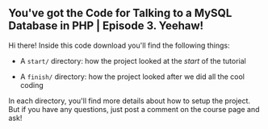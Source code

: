 ## You've got the Code for Talking to a MySQL Database in PHP | Episode 3. Yeehaw!

Hi there! Inside this code download you'll find the following things:

* A `start/` directory: how the project looked at the *start* of the tutorial

* A `finish/` directory: how the project looked after we did all the cool coding

In each directory, you'll find more details about how to setup the project.
But if you have any questions, just post a comment on the course page and
ask!